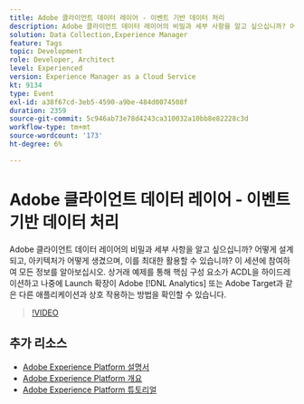 ```yaml
---
title: Adobe 클라이언트 데이터 레이어 - 이벤트 기반 데이터 처리
description: Adobe 클라이언트 데이터 레이어의 비밀과 세부 사항을 알고 싶으십니까? 어떻게 설계되고, 아키텍처가 어떻게 생겼으며, 이를 최대한 활용할 수 있습니까? 이 세션에 참여하여 모든 정보를 알아보십시오. 또한 상거래 예제를 통해 핵심 구성 요소가 ACDL을 하이드레이션하고 나중에 Launch 확장이 Adobe [!DNL Analytics]  또는 Adobe Target과 같은 다른 애플리케이션과 상호 작용하는 방법을 확인할 수 있습니다.
solution: Data Collection,Experience Manager
feature: Tags
topic: Development
role: Developer, Architect
level: Experienced
version: Experience Manager as a Cloud Service
kt: 9134
type: Event
exl-id: a38f67cd-3eb5-4590-a9be-484d0074508f
duration: 2359
source-git-commit: 5c946ab73e78d4243ca310032a10bb8e82228c3d
workflow-type: tm+mt
source-wordcount: '173'
ht-degree: 6%

---
```


# Adobe 클라이언트 데이터 레이어 - 이벤트 기반 데이터 처리

Adobe 클라이언트 데이터 레이어의 비밀과 세부 사항을 알고 싶으십니까? 어떻게 설계되고, 아키텍처가 어떻게 생겼으며, 이를 최대한 활용할 수 있습니까? 이 세션에 참여하여 모든 정보를 알아보십시오. 상거래 예제를 통해 핵심 구성 요소가 ACDL을 하이드레이션하고 나중에 Launch 확장이 Adobe [!DNL Analytics] 또는 Adobe Target과 같은 다른 애플리케이션과 상호 작용하는 방법을 확인할 수 있습니다.

>[!VIDEO](https://video.tv.adobe.com/v/337585/?quality=12&learn=on&hidetitle=true)

## 추가 리소스

- [Adobe Experience Platform 설명서](https://experienceleague.adobe.com/docs/experience-platform.html?lang=ko)
- [Adobe Experience Platform 개요](https://experienceleague.adobe.com/docs/experience-platform/landing/home.html?lang=ko)
- [Adobe Experience Platform 튜토리얼](https://experienceleague.adobe.com/docs/platform-learn/tutorials/overview.html?lang=ko)
